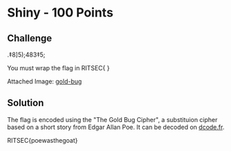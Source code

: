 # Shiny - 100 Points

## Challenge

.‡8]5);483‡5;

You must wrap the flag in RITSEC{ }

Attached Image:  [gold-bug](gold-bug.jfif)

## Solution

The flag is encoded using the "The Gold Bug Cipher", a substituion cipher based on a short story from Edgar Allan Poe. It can be decoded on [dcode.fr](https://www.dcode.fr/gold-bug-poe).

RITSEC{poewasthegoat}